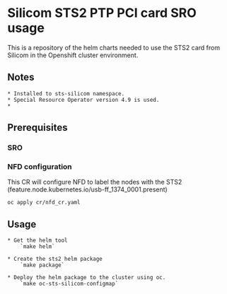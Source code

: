 # Silicom STS2 PTP PCI card SRO usage

This is a repository of the helm charts needed to use the STS2 card from Silicom in the Openshift cluster environment.

## Notes
    * Installed to sts-silicom namespace.
    * Special Resource Operator version 4.9 is used.
    *

## Prerequisites

### SRO

### NFD configuration
This CR will configure NFD to label the nodes with the STS2 (feature.node.kubernetes.io/usb-ff_1374_0001.present)

`oc apply cr/nfd_cr.yaml`

## Usage

    * Get the helm tool
        `make helm`

    * Create the sts2 helm package
        `make package`

    * Deploy the helm package to the cluster using oc.
        `make oc-sts-silicom-configmap`

##